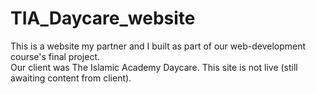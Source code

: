 # TIA_Daycare_website

This is a website my partner and I built as part of our web-development course's final project.  
Our client was The Islamic Academy Daycare. This site is not live (still awaiting content from client).  

